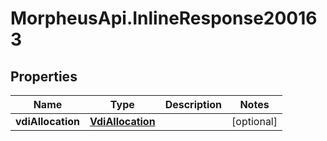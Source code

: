# MorpheusApi.InlineResponse200163

## Properties

Name | Type | Description | Notes
------------ | ------------- | ------------- | -------------
**vdiAllocation** | [**VdiAllocation**](VdiAllocation.md) |  | [optional] 


